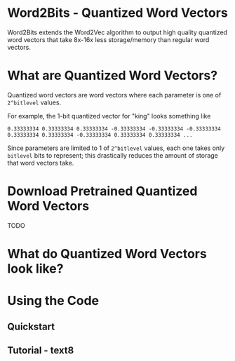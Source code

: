 # Word2Bits - Quantized Word Vectors

  Word2Bits extends the Word2Vec algorithm to output high quality
  quantized word vectors that take 8x-16x less storage/memory than
  regular word vectors.

# What are Quantized Word Vectors?

  Quantized word vectors are word vectors where each parameter
  is one of `2^bitlevel` values.

  For example, the 1-bit quantized vector for "king" looks something
  like

  ```
  0.33333334 0.33333334 0.33333334 -0.33333334 -0.33333334 -0.33333334 0.33333334 0.33333334 -0.33333334 0.33333334 0.33333334 ...
  ```

  Since parameters are limited to 1 of `2^bitlevel` values, each one
  takes only `bitlevel` bits to represent; this drastically reduces
  the amount of storage that word vectors take.

# Download Pretrained Quantized Word Vectors
  TODO

# What do Quantized Word Vectors look like?

# Using the Code

## Quickstart

## Tutorial - text8